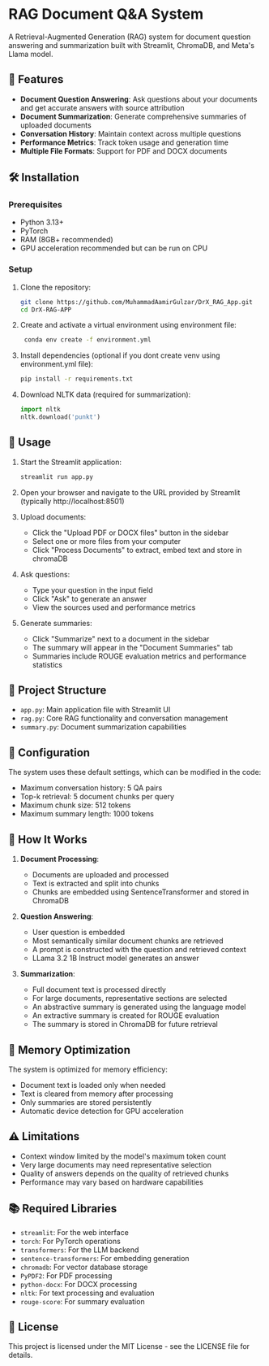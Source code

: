 # RAG Document Q&A System

A Retrieval-Augmented Generation (RAG) system for document question answering and summarization built with Streamlit, ChromaDB, and Meta's Llama model.

## 🌟 Features

- **Document Question Answering**: Ask questions about your documents and get accurate answers with source attribution
- **Document Summarization**: Generate comprehensive summaries of uploaded documents
- **Conversation History**: Maintain context across multiple questions
- **Performance Metrics**: Track token usage and generation time
- **Multiple File Formats**: Support for PDF and DOCX documents

## 🛠️ Installation

### Prerequisites

- Python 3.13+
- PyTorch
- RAM (8GB+ recommended)
- GPU acceleration recommended but can be run on CPU

### Setup

1. Clone the repository:
   ```bash
   git clone https://github.com/MuhammadAamirGulzar/DrX_RAG_App.git
   cd DrX-RAG-APP
   ```

2. Create and activate a virtual environment using environment file:
   ```bash
    conda env create -f environment.yml
   ```

3. Install dependencies (optional if you dont create venv using environment.yml file):
   ```bash
   pip install -r requirements.txt
   ```

4. Download NLTK data (required for summarization):
   ```python
   import nltk
   nltk.download('punkt')
   ```

## 🚀 Usage

1. Start the Streamlit application:
   ```bash
   streamlit run app.py
   ```

2. Open your browser and navigate to the URL provided by Streamlit (typically http://localhost:8501)

3. Upload documents:
   - Click the "Upload PDF or DOCX files" button in the sidebar
   - Select one or more files from your computer
   - Click "Process Documents" to extract, embed text and store in chromaDB

4. Ask questions:
   - Type your question in the input field
   - Click "Ask" to generate an answer
   - View the sources used and performance metrics

5. Generate summaries:
   - Click "Summarize" next to a document in the sidebar
   - The summary will appear in the "Document Summaries" tab
   - Summaries include ROUGE evaluation metrics and performance statistics

## 🧩 Project Structure

- `app.py`: Main application file with Streamlit UI
- `rag.py`: Core RAG functionality and conversation management
- `summary.py`: Document summarization capabilities

## 🔧 Configuration

The system uses these default settings, which can be modified in the code:

- Maximum conversation history: 5 QA pairs
- Top-k retrieval: 5 document chunks per query
- Maximum chunk size: 512 tokens
- Maximum summary length: 1000 tokens

## 🤔 How It Works

1. **Document Processing**:
   - Documents are uploaded and processed
   - Text is extracted and split into chunks
   - Chunks are embedded using SentenceTransformer and stored in ChromaDB

2. **Question Answering**:
   - User question is embedded
   - Most semantically similar document chunks are retrieved
   - A prompt is constructed with the question and retrieved context
   - LLama 3.2 1B Instruct model generates an answer

3. **Summarization**:
   - Full document text is processed directly
   - For large documents, representative sections are selected
   - An abstractive summary is generated using the language model
   - An extractive summary is created for ROUGE evaluation
   - The summary is stored in ChromaDB for future retrieval

## 🔄 Memory Optimization

The system is optimized for memory efficiency:
- Document text is loaded only when needed
- Text is cleared from memory after processing
- Only summaries are stored persistently
- Automatic device detection for GPU acceleration

## ⚠️ Limitations

- Context window limited by the model's maximum token count
- Very large documents may need representative selection
- Quality of answers depends on the quality of retrieved chunks
- Performance may vary based on hardware capabilities

## 📚 Required Libraries

- `streamlit`: For the web interface
- `torch`: For PyTorch operations
- `transformers`: For the LLM backend
- `sentence-transformers`: For embedding generation
- `chromadb`: For vector database storage
- `PyPDF2`: For PDF processing
- `python-docx`: For DOCX processing
- `nltk`: For text processing and evaluation
- `rouge-score`: For summary evaluation

## 📄 License

This project is licensed under the MIT License - see the LICENSE file for details.